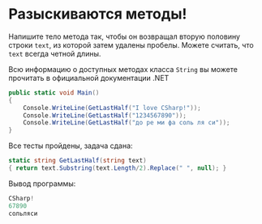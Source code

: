 # Разыскиваются методы!

Напишите тело метода так, чтобы он возвращал вторую половину строки `text`, из которой затем удалены пробелы. Можете считать, что `text` всегда четной длины.

Всю информацию о доступных методах класса `String` вы можете прочитать в официальной документации .NET

```cs
public static void Main()
{
	Console.WriteLine(GetLastHalf("I love CSharp!"));
	Console.WriteLine(GetLastHalf("1234567890"));
	Console.WriteLine(GetLastHalf("до ре ми фа соль ля си"));
}
```

Все тесты пройдены, задача сдана:
```cs
static string GetLastHalf(string text)
{ return text.Substring(text.Length/2).Replace(" ", null); }
```

Вывод программы:
```cs
CSharp!
67890
сольляси
```

